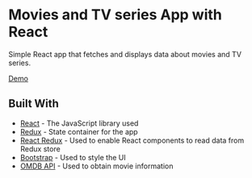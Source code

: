 # Movies and TV series App with React

Simple React app that fetches and displays data about movies and TV series.

[Demo](https://dinoxas-movies.netlify.com/)

## Built With

* [React](https://reactjs.org/) - The JavaScript library used
* [Redux](https://redux.js.org/) - State container for the app
* [React Redux](https://react-redux.js.org/) - Used to enable React components to read data from Redux store
* [Bootstrap](https://getbootstrap.com/) - Used to style the UI
* [OMDB API](http://www.omdbapi.com/) - Used to obtain movie information
